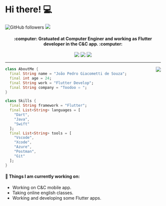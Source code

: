 # Hi there! :computer:

![GitHub followers](https://img.shields.io/github/followers/jpgSouza?label=Follow&style=social)
![](https://komarev.com/ghpvc/?username=jpgSouza&color=006bed)

<h4 align="center"> 
	:computer: Gratuated at Computer Enginer and working as Flutter developer in the C&C app. :computer:
</h4>

<p align="center">
  <a href="mailto:joao.souza@toodoo.com.br" alt="Outlook">
  <img src="https://img.shields.io/badge/Microsoft_Outlook-0078D4?style=for-the-badge&logo=microsoft-outlook&logoColor=white&link=joao.souza@toodoo.com.br"/></a>

  <a href="https://www.linkedin.com/in/jpgsouza/" alt="Linkedin">
  <img src="https://img.shields.io/badge/LinkedIn-0077B5?style=for-the-badge&logo=linkedin&logoColor=white&link=https://www.linkedin.com/in/jpgsouza/"/></a>

  <a href="https://www.instagram.com/jpg_souza/" alt="Instagram">  
  <img src="https://img.shields.io/badge/Instagram-E4405F?style=for-the-badge&logo=instagram&logoColor=white&link=jpg_souza"/></a>
</p>

******

<img align='right' src="https://github-readme-stats.vercel.app/api/top-langs/?username=jpgSouza&hide=html&layout=compact=true&theme=tokyonight&hide_border=true"/></a>

```dart
class AboutMe {
  final String name = "João Pedro Giacometti de Souza";
  final int age = 24;
  final String work = "Flutter Develop";
  final String company = "Toodoo ♾️ ";
}

class Skills {
  final String framework = "Flutter";
  final List<String> languages = [
    "Dart",
    "Java",
    "Swift"
  ];
  final List<String> tools = [
    "Vscode",
    "Xcode",
    "Azure",
    "Postman",
    "Git"
  ];
}
```
#### 🌱 Things I am currently working on: 
- Working on C&C mobile app. 
- Taking online english classes. 
- Working and developing some Flutter apps. 
